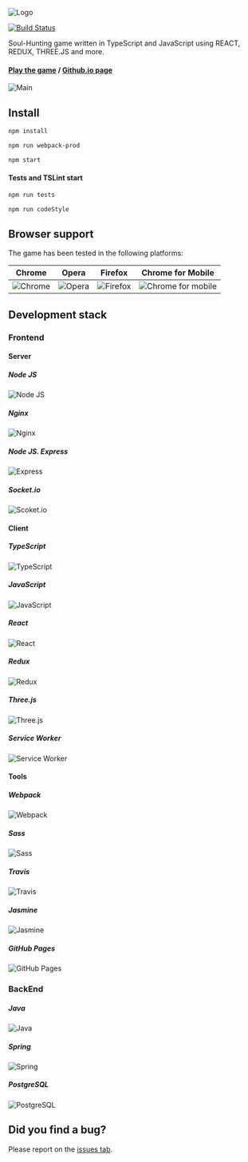 ![Logo](docs/assets/logo.png)

[![Build Status](https://travis-ci.com/vladpereskokov/soul-hunting.svg?token=vgWpgFdW3m8asKepzCnQ&branch=master)](https://travis-ci.com/vladpereskokov/soul-hunting)

Soul-Hunting game written in TypeScript and JavaScript using REACT, REDUX, THREE.JS and more.

#### [Play the game](https://www.soul-hunting.ru) / [Github.io page](https://vladpereskokov.github.io/soul-hunting/)

![Main](docs/assets/main.png)

## Install

```sh
npm install
```

```sh
npm run webpack-prod
```

```sh
npm start
```

#### Tests and TSLint start

```sh
npm run tests
```

```sh
npm run codeStyle
```

## Browser support

The game has been tested in the following platforms:

Chrome | Opera | Firefox | Chrome for Mobile |
--- | --- | --- | --- |
![Chrome](docs/assets/chrome.png) | ![Opera](docs/assets/opera.png) | ![Firefox](docs/assets/firefox.png) | ![Chrome for mobile](docs/assets/chrome_mobile.png) 

## Development stack

### Frontend

#### Server

##### Node JS
![Node JS](docs/assets/nodejs.png)

##### Nginx
![Nginx](docs/assets/nginx.png)

##### Node JS. Express
![Express](docs/assets/express.png)

##### Socket.io
![Scoket.io](docs/assets/socket.png)

#### Client

##### TypeScript
![TypeScript](docs/assets/ts.svg)

##### JavaScript
![JavaScript](docs/assets/JavaScript.jpg)

##### React
![React](docs/assets/react.png)

##### Redux
![Redux](docs/assets/redux.png)

##### Three.js
![Three.js](docs/assets/threejs.png)

##### Service Worker
![Service Worker](docs/assets/service-worker.png)

#### Tools

##### Webpack
![Webpack](docs/assets/webpack.png)

##### Sass
![Sass](docs/assets/sass.png)

##### Travis
![Travis](docs/assets/travis.png)

##### Jasmine
![Jasmine](docs/assets/jasmine.png)

##### GitHub Pages
![GitHub Pages](docs/assets/gpages.png)

### BackEnd

##### Java
![Java](docs/assets/java.jpg)

##### Spring
![Spring](docs/assets/spring.png)

##### PostgreSQL
![PostgreSQL](docs/assets/postgres.png)

## Did you find a bug?

Please report on the [issues tab](https://github.com/vladpereskokov/soul-hunting/issues).
